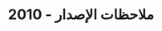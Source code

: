 ﻿---
title: ملاحظات الإصدار - 2010
type: docs
weight: 50
url: /ar/jasperreports/release-notes-2010/
---
